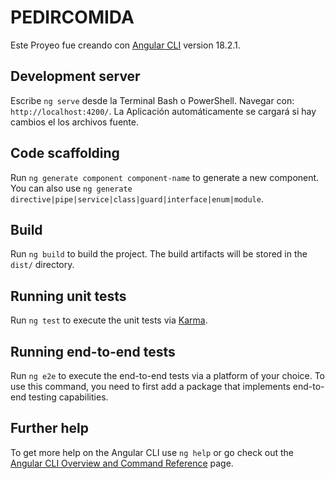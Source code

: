 # PEDIRCOMIDA

Este Proyeo fue creando con [Angular CLI](https://github.com/angular/angular-cli) version 18.2.1.

## Development server

Escribe `ng serve` desde la Terminal Bash o PowerShell. Navegar con: `http://localhost:4200/`. La Aplicación automáticamente se cargará si hay cambios el los archivos fuente.

## Code scaffolding

Run `ng generate component component-name` to generate a new component. You can also use `ng generate directive|pipe|service|class|guard|interface|enum|module`.

## Build

Run `ng build` to build the project. The build artifacts will be stored in the `dist/` directory.

## Running unit tests

Run `ng test` to execute the unit tests via [Karma](https://karma-runner.github.io).

## Running end-to-end tests

Run `ng e2e` to execute the end-to-end tests via a platform of your choice. To use this command, you need to first add a package that implements end-to-end testing capabilities.

## Further help

To get more help on the Angular CLI use `ng help` or go check out the [Angular CLI Overview and Command Reference](https://angular.dev/tools/cli) page.
